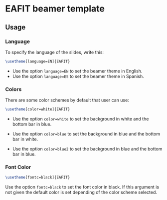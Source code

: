 
# EAFIT beamer template

## Usage

### Language

To specify the language of the slides, write this:

```latex
\usetheme[language=EN]{EAFIT}
```

- Use the option `language=EN` to set the beamer theme in English.
- Use the option `language=ES` to set the beamer theme in Spanish.

### Colors

There are some color schemes by default that user can use:

```latex
\usetheme[color=white]{EAFIT}
```

- Use the option `color=white` to set the background in white and
the bottom bar in blue.

- Use the option `color=blue` to set the background in blue and
the bottom bar in white.

- Use the option `color=blue2` to set the background in blue and
the bottom bar in blue.


### Font Color

```latex
\usetheme[fontc=black]{EAFIT}
```

Use the option `fontc=black` to set the font color in black. If this
argument is not given the default color is set depending of the
color scheme selected.
